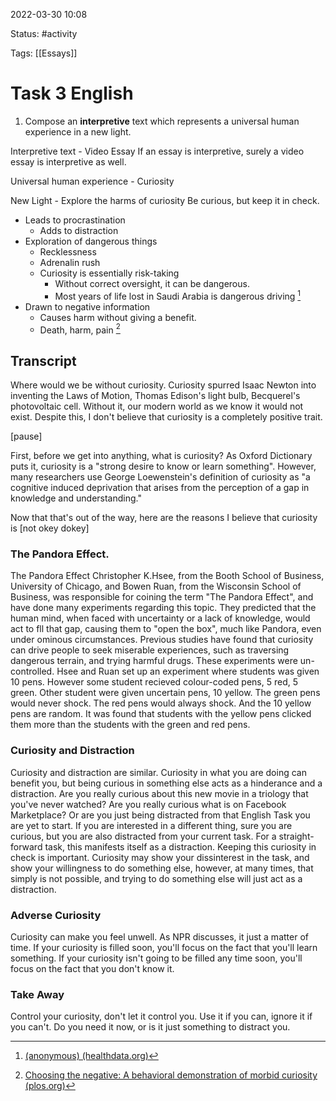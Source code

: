 2022-03-30 10:08

Status: #activity

Tags: [[Essays]]

# Task 3 English
1) Compose an **interpretive** text which represents a universal human experience in a new light.

Interpretive text - Video Essay
If an essay is interpretive, surely a video essay is interpretive as well.

Universal human experience - Curiosity

New Light - Explore the harms of curiosity
Be curious, but keep it in check.
- Leads to procrastination
	- Adds to distraction
- Exploration of dangerous things
	- Recklessness
	- Adrenalin rush
	- Curiosity is essentially risk-taking
		- Without correct oversight, it can be dangerous.
		- Most years of life lost in Saudi Arabia is dangerous driving [^2]
- Drawn to negative information
	- Causes harm without giving a benefit.
	- Death, harm, pain [^1]


## Transcript
Where would we be without curiosity. Curiosity spurred Isaac Newton into inventing the Laws of Motion, Thomas Edison's light bulb, Becquerel's photovoltaic cell. Without it, our modern world as we know it would not exist. Despite this, I don't believe that curiosity is a completely positive trait.

[pause]

First, before we get into anything, what is curiosity? As Oxford Dictionary puts it, curiosity is a "strong desire to know or learn something". However, many researchers use George Loewenstein's definition of curiosity as "a cognitive induced deprivation that arises from the perception of a gap in knowledge and understanding."

Now that that's out of the way, here are the reasons I believe that curiosity is [not okey dokey]



### The Pandora Effect.
The Pandora Effect 
Christopher K.Hsee, from the Booth School of Business, University of Chicago, and Bowen Ruan, from the Wisconsin School of Business, was responsible for coining the term "The Pandora Effect", and have done many experiments regarding this topic.
They predicted that the human mind, when faced with uncertainty or a lack of knowledge, would act to fll that gap, causing them to "open the box", much like Pandora, even under ominous circumstances.
Previous studies have found that curiosity can drive people to seek miserable experiences, such as traversing dangerous terrain, and trying harmful drugs. These experiments were un-controlled.
Hsee and Ruan set up an experiment where students was given 10 pens. However some student recieved colour-coded pens, 5 red, 5 green. Other student were given uncertain pens, 10 yellow.
The green pens would never shock. The red pens would always shock. And the 10 yellow pens are random.
It was found that students with the yellow pens clicked them more than the students with the green and red pens.
### Curiosity and Distraction
Curiosity and distraction are similar. 
Curiosity in what you are doing can benefit you, but being curious in something else acts as a hinderance and a distraction. 
Are you really curious about this new movie in a triology that you've never watched? Are you really curious what is on Facebook Marketplace? Or are you just being distracted from that English Task you are yet to start.
If you are interested in a different thing, sure you are curious, but you are also distracted from your current task.
For a straight-forward task, this manifests itself as a distraction.
Keeping this curiosity in check is important. Curiosity may show your dissinterest in the task, and show your willingness to do something else, however, at many times, that simply is not possible, and trying to do something else will just act as a distraction.
### Adverse Curiosity
Curiosity can make you feel unwell. As NPR discusses, it just a matter of time. If your curiosity is filled soon, you'll focus on the fact that you'll learn something. If your curiosity isn't going to be filled any time soon, you'll focus on the fact that you don't know it.
### Take Away
Control your curiosity, don't let it control you. Use it if you can, ignore it if you can't. Do you need it now, or is it just something to distract you.

[^1]: [Choosing the negative: A behavioral demonstration of morbid curiosity (plos.org)](https://journals.plos.org/plosone/article?id=10.1371/journal.pone.0178399)
[^2]: [(anonymous) (healthdata.org)](https://www.healthdata.org/sites/default/files/files/country_profiles/GBD/ihme_gbd_country_report_saudi_arabia.pdf)
[^3]:[Curiosity leads us to seek out unpleasant, pa | EurekAlert!](https://www.eurekalert.org/news-releases/891287)

